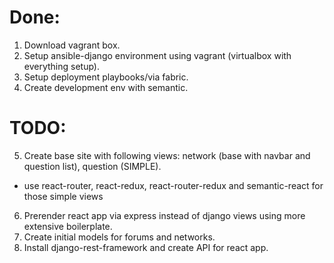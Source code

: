 # Done:
1. Download vagrant box.
2. Setup ansible-django environment using vagrant (virtualbox with everything setup).
3. Setup deployment playbooks/via fabric.
4. Create development env with semantic.

# TODO:
5. Create base site with following views: network (base with navbar and question list), question (SIMPLE).
- use react-router, react-redux, react-router-redux and semantic-react for those simple views
6. Prerender react app via express instead of django views using more extensive boilerplate.
7. Create initial models for forums and networks.
8. Install django-rest-framework and create API for react app.

